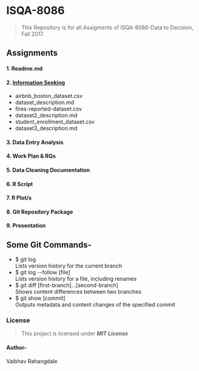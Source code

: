 # ISQA-8086
>This Repository is for all Assigments of ISQA-8086-Data to Decision, Fall 2017.

## Assignments
#### 1. Readme.md
#### 2. [Information Seeking](https://github.com/vrahangdale/ISQA-8086/tree/master/Information_Seeking)
* airbnb_boston_dataset.csv
* dataset_description.md
* fires-reported-dataset.csv
* dataset2_description.md
* student_enrollment_dataset.csv
* dataset3_description.md

#### 3. Data Entry Analysis
#### 4. Work Plan & RQs
#### 5. Data Cleaning Documentation
#### 6. R Script
#### 7. R Plot/s
#### 8. Git Repository Package
#### 9. Presentation

## Some Git Commands-
* $ git log  
Lists version history for the current branch
* $ git log --follow [file]  
Lists version history for a file, including renames
* $ git diff [first-branch]...[second-branch]  
Shows content differences between two branches
* $ git show [commit]  
Outputs metadata and content changes of the specified commit

### License
>This project is licensed under  **_MIT License_**

#### Author-
Vaibhav Rahangdale
